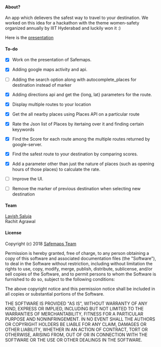 #### About?
An app which delievers the safest way to travel to your destination. We worked on this idea for a hackathon with the theme women-safety organized annually by IIIT Hyderabad and luckily won it :) 

Here is the [presentation](https://github.com/lavishsaluja/Safemaps/blob/master/presentation.pdf)

#### To-do
- [x] Work on the presentation of Safemaps.
- [x] Adding google maps activity and api.
- [ ] Adding the search option along with autocomplete_places for destination instead of marker 
- [x] Adding directions api and get the {long, lat} parameters for the route.
- [x] Display multiple routes to your location
- [x] Get the all nearby places using Places API on a particular route
- [x] Rate the Json list of Places by itertaing over it and finding certain keyywords
- [x] Find the Score for each route among the multiple routes returned by google-server.
- [x] Find the safest route to your destination by comparing scores.
- [x] Add a parameter other than just the nature of places (such as opening hours of those places) to calculate the rate.
- [ ] Improve the UI.
- [ ] Remove the marker of previous destination when selecting new destination


#### Team
<a href = "https://www.linkedin.com/in/lavishsaluja/">Lavish Saluja</a>\
Rachit Agrawal

#### License
Copyright (c) 2018 <a href="https://github.com/lavishsaluja/Safemaps#team">Safemaps Team</a>

Permission is hereby granted, free of charge, to any person obtaining a copy of this software and associated documentation files (the "Software"), to deal in the Software without restriction, including without limitation the rights to use, copy, modify, merge, publish, distribute, sublicense, and/or sell copies of the Software, and to permit persons to whom the Software is furnished to do so, subject to the following conditions:

The above copyright notice and this permission notice shall be included in all copies or substantial portions of the Software.

THE SOFTWARE IS PROVIDED "AS IS", WITHOUT WARRANTY OF ANY KIND, EXPRESS OR IMPLIED, INCLUDING BUT NOT LIMITED TO THE WARRANTIES OF MERCHANTABILITY, FITNESS FOR A PARTICULAR PURPOSE AND NONINFRINGEMENT. IN NO EVENT SHALL THE AUTHORS OR COPYRIGHT HOLDERS BE LIABLE FOR ANY CLAIM, DAMAGES OR OTHER LIABILITY, WHETHER IN AN ACTION OF CONTRACT, TORT OR OTHERWISE, ARISING FROM, OUT OF OR IN CONNECTION WITH THE SOFTWARE OR THE USE OR OTHER DEALINGS IN THE SOFTWARE.